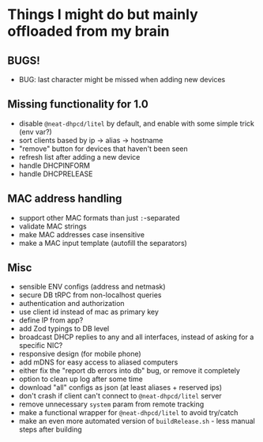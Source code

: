 # Things I might do but mainly offloaded from my brain

## BUGS!

- BUG: last character might be missed when adding new devices

## Missing functionality for 1.0

- disable `@neat-dhpcd/litel` by default, and enable with some simple trick (env var?)
- sort clients based by ip -> alias -> hostname
- "remove" button for devices that haven't been seen
- refresh list after adding a new device
- handle DHCPINFORM
- handle DHCPRELEASE

## MAC address handling

- support other MAC formats than just `:`-separated
- validate MAC strings
- make MAC addresses case insensitive
- make a MAC input template (autofill the separators)

## Misc

- sensible ENV configs (address and netmask)
- secure DB tRPC from non-localhost queries
- authentication and authorization
- use client id instead of mac as primary key
- define IP from app?
- add Zod typings to DB level
- broadcast DHCP replies to any and all interfaces, instead of asking for a specific NIC?
- responsive design (for mobile phone)
- add mDNS for easy access to aliased computers
- either fix the "report db errors into db" bug, or remove it completely
- option to clean up log after some time
- download "all" configs as json (at least aliases + reserved ips)
- don't crash if client can't connect to `@neat-dhpcd/litel` server
- remove unnecessary `system` param from remote tracking
- make a functional wrapper for `@neat-dhpcd/litel` to avoid try/catch
- make an even more automated version of `buildRelease.sh` - less manual steps after building
